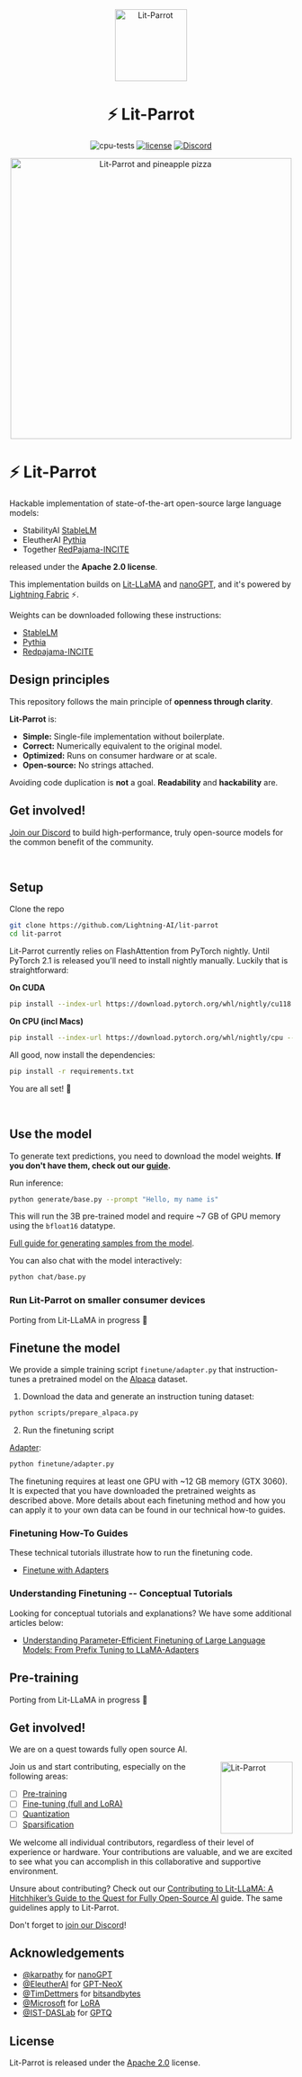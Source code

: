 <div align="center">
<img src="https://pl-public-data.s3.amazonaws.com/assets_lightning/LitStableLM_Badge.png" alt="Lit-Parrot" width="128"/>

# ⚡ Lit-Parrot

<!--
<p align="center">
  <a href="https://www.lightning.ai/">Lightning.ai</a> •
  <a href="https://lightning.ai/docs/pytorch/stable/">PyTorch Lightning</a> •
  <a href="https://lightning.ai/docs/fabric/stable/">Fabric</a>
</p>
-->

![cpu-tests](https://github.com/lightning-AI/lit-stablelm/actions/workflows/cpu-tests.yml/badge.svg) <!-- [![Build Status](https://dev.azure.com/Lightning-AI/lit%20Models/_apis/build/status%2FLightning-AI.lit-StableLM?branchName=main)](https://dev.azure.com/Lightning-AI/lit%20Models/_build/latest?definitionId=49&branchName=main) --> [![license](https://img.shields.io/badge/License-Apache%202.0-blue.svg)](https://github.com/Lightning-AI/lit-stablelm/blob/master/LICENSE) [![Discord](https://img.shields.io/discord/1077906959069626439?style=plastic)](https://discord.gg/VptPCZkGNa)

<img src="https://pl-public-data.s3.amazonaws.com/assets_lightning/LitStableLM.gif" alt="Lit-Parrot and pineapple pizza" width="500px"/>

</div>

# ⚡ Lit-Parrot

Hackable implementation of state-of-the-art open-source large language models:

- StabilityAI [StableLM](https://github.com/Stability-AI/StableLM)
- EleutherAI [Pythia](https://github.com/EleutherAI/pythia)
- Together [RedPajama-INCITE](https://www.together.xyz/blog/redpajama-models-v1)

released under the **Apache 2.0 license**.

This implementation builds on [Lit-LLaMA](https://github.com/lightning-AI/lit-llama) and [nanoGPT](https://github.com/karpathy/nanoGPT), and it's powered by [Lightning Fabric](https://lightning.ai/docs/fabric/stable/) ⚡.

Weights can be downloaded following these instructions:

- [StableLM](howto/download_stablelm.md)
- [Pythia](howto/download_pythia.md)
- [Redpajama-INCITE](howto/download_redpajama_incite.md)

## Design principles

This repository follows the main principle of **openness through clarity**.

**Lit-Parrot** is:

- **Simple:** Single-file implementation without boilerplate.
- **Correct:** Numerically equivalent to the original model.
- **Optimized:** Runs on consumer hardware or at scale.
- **Open-source:** No strings attached.

Avoiding code duplication is **not** a goal. **Readability** and **hackability** are.

## Get involved!

[Join our Discord](https://discord.gg/VptPCZkGNa) to build high-performance, truly open-source models for the common benefit of the community.

&nbsp;

## Setup

Clone the repo

```bash
git clone https://github.com/Lightning-AI/lit-parrot
cd lit-parrot
```

Lit-Parrot currently relies on FlashAttention from PyTorch nightly. Until PyTorch 2.1 is released you'll need to install nightly manually.
Luckily that is straightforward:

**On CUDA**

```bash
pip install --index-url https://download.pytorch.org/whl/nightly/cu118 --pre 'torch>=2.1.0dev'
```

**On CPU (incl Macs)**

```bash
pip install --index-url https://download.pytorch.org/whl/nightly/cpu --pre 'torch>=2.1.0dev'
```

All good, now install the dependencies:

```bash
pip install -r requirements.txt
```

You are all set! 🎉

&nbsp;

## Use the model

To generate text predictions, you need to download the model weights. **If you don't have them, check out our [guide](howto/download_stablelm.md).**

Run inference:

```bash
python generate/base.py --prompt "Hello, my name is"
```

This will run the 3B pre-trained model and require ~7 GB of GPU memory using the `bfloat16` datatype.

[Full guide for generating samples from the model](howto/inference.md).

You can also chat with the model interactively:

```bash
python chat/base.py
```

### Run Lit-Parrot on smaller consumer devices

Porting from Lit-LLaMA in progress 👷

## Finetune the model

We provide a simple training script `finetune/adapter.py` that instruction-tunes a pretrained model on the [Alpaca](https://github.com/tatsu-lab/stanford_alpaca) dataset.

1. Download the data and generate an instruction tuning dataset:

```bash
python scripts/prepare_alpaca.py
```

2. Run the finetuning script

[Adapter](https://arxiv.org/abs/2303.16199):

```bash
python finetune/adapter.py
```

The finetuning requires at least one GPU with ~12 GB memory (GTX 3060).
It is expected that you have downloaded the pretrained weights as described above.
More details about each finetuning method and how you can apply it to your own data can be found in our technical how-to guides.

### Finetuning How-To Guides

These technical tutorials illustrate how to run the finetuning code.

- [Finetune with Adapters](howto/finetune_adapter.md)

### Understanding Finetuning -- Conceptual Tutorials

Looking for conceptual tutorials and explanations? We have some additional articles below:

- [Understanding Parameter-Efficient Finetuning of Large Language Models: From Prefix Tuning to LLaMA-Adapters](https://lightning.ai/pages/community/article/understanding-llama-adapters/)

## Pre-training

Porting from Lit-LLaMA in progress 👷

## Get involved!

We are on a quest towards fully open source AI.

<img align="right" src="https://pl-public-data.s3.amazonaws.com/assets_lightning/LitStableLM_Illustration.png" alt="Lit-Parrot" width="128"/>

Join us and start contributing, especially on the following areas:

- [ ] [Pre-training](https://github.com/Lightning-AI/lit-parrot/labels/pre-training)
- [ ] [Fine-tuning (full and LoRA)](https://github.com/Lightning-AI/lit-parrot/labels/fine-tuning)
- [ ] [Quantization](https://github.com/Lightning-AI/lit-parrot/labels/quantization)
- [ ] [Sparsification](https://github.com/Lightning-AI/lit-parrot/labels/sparsification)

We welcome all individual contributors, regardless of their level of experience or hardware. Your contributions are valuable, and we are excited to see what you can accomplish in this collaborative and supportive environment. 

Unsure about contributing? Check out our [Contributing to Lit-LLaMA: A Hitchhiker’s Guide to the Quest for Fully Open-Source AI](https://lightning.ai/pages/community/tutorial/contributing-to-lit-llama-a-hitchhikers-guide-to-the-quest-for-fully-open-source-ai/) guide. The same guidelines apply to Lit-Parrot.

Don't forget to [join our Discord](https://discord.gg/VptPCZkGNa)!

## Acknowledgements

- [@karpathy](https://github.com/karpathy) for [nanoGPT](https://github.com/karpathy/nanoGPT)
- [@EleutherAI](https://github.com/karpathy) for [GPT-NeoX](https://github.com/EleutherAI/gpt-neox)
- [@TimDettmers](https://github.com/TimDettmers) for [bitsandbytes](https://github.com/TimDettmers/bitsandbytes)
- [@Microsoft](https://github.com/microsoft) for [LoRA](https://github.com/microsoft/LoRA)
- [@IST-DASLab](https://github.com/IST-DASLab) for [GPTQ](https://github.com/IST-DASLab/gptq)

## License

Lit-Parrot is released under the [Apache 2.0](https://github.com/Lightning-AI/lit-parrot/blob/main/LICENSE) license.
